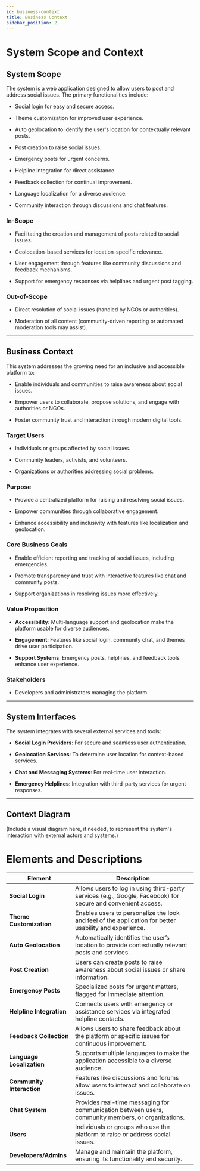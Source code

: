 ```yaml
---
id: business-context
title: Business Context
sidebar_position: 2
---
```


# System Scope and Context
 
## System Scope

The system is a web application designed to allow users to post and address social issues. The primary functionalities include:

- Social login for easy and secure access.

- Theme customization for improved user experience.

- Auto geolocation to identify the user's location for contextually relevant posts.

- Post creation to raise social issues.

- Emergency posts for urgent concerns.

- Helpline integration for direct assistance.

- Feedback collection for continual improvement.

- Language localization for a diverse audience.

- Community interaction through discussions and chat features.
 
### In-Scope

- Facilitating the creation and management of posts related to social issues.

- Geolocation-based services for location-specific relevance.

- User engagement through features like community discussions and feedback mechanisms.

- Support for emergency responses via helplines and urgent post tagging.
 
### Out-of-Scope

- Direct resolution of social issues (handled by NGOs or authorities).

- Moderation of all content (community-driven reporting or automated moderation tools may assist).
 
---
 
## Business Context

This system addresses the growing need for an inclusive and accessible platform to:

- Enable individuals and communities to raise awareness about social issues.

- Empower users to collaborate, propose solutions, and engage with authorities or NGOs.

- Foster community trust and interaction through modern digital tools.
 
### Target Users

- Individuals or groups affected by social issues.

- Community leaders, activists, and volunteers.

- Organizations or authorities addressing social problems.
 
### Purpose

- Provide a centralized platform for raising and resolving social issues.

- Empower communities through collaborative engagement.

- Enhance accessibility and inclusivity with features like localization and geolocation.
 
### Core Business Goals

- Enable efficient reporting and tracking of social issues, including emergencies.

- Promote transparency and trust with interactive features like chat and community posts.

- Support organizations in resolving issues more effectively.
 
### Value Proposition

- **Accessibility**: Multi-language support and geolocation make the platform usable for diverse audiences.

- **Engagement**: Features like social login, community chat, and themes drive user participation.

- **Support Systems**: Emergency posts, helplines, and feedback tools enhance user experience.
 
### Stakeholders

- Developers and administrators managing the platform.
 
---
 
## System Interfaces

The system integrates with several external services and tools:

- **Social Login Providers**: For secure and seamless user authentication.

- **Geolocation Services**: To determine user location for context-based services.

- **Chat and Messaging Systems**: For real-time user interaction.

- **Emergency Helplines**: Integration with third-party services for urgent responses.
 
---
 
## Context Diagram

(Include a visual diagram here, if needed, to represent the system's interaction with external actors and systems.)

 
# Elements and Descriptions

| **Element**                | **Description**                                                                                             |
|----------------------------|-------------------------------------------------------------------------------------------------------------|
| **Social Login**           | Allows users to log in using third-party services (e.g., Google, Facebook) for secure and convenient access.|
| **Theme Customization**    | Enables users to personalize the look and feel of the application for better usability and experience.      |
| **Auto Geolocation**       | Automatically identifies the user’s location to provide contextually relevant posts and services.            |
| **Post Creation**          | Users can create posts to raise awareness about social issues or share information.                          |
| **Emergency Posts**        | Specialized posts for urgent matters, flagged for immediate attention.                                       |
| **Helpline Integration**   | Connects users with emergency or assistance services via integrated helpline contacts.                       |
| **Feedback Collection**    | Allows users to share feedback about the platform or specific issues for continuous improvement.             |
| **Language Localization**  | Supports multiple languages to make the application accessible to a diverse audience.                        |
| **Community Interaction**  | Features like discussions and forums allow users to interact and collaborate on issues.                      |
| **Chat System**            | Provides real-time messaging for communication between users, community members, or organizations.           |
| **Users**                  | Individuals or groups who use the platform to raise or address social issues.                                |                                            |
| **Developers/Admins**      | Manage and maintain the platform, ensuring its functionality and security.                                   |
